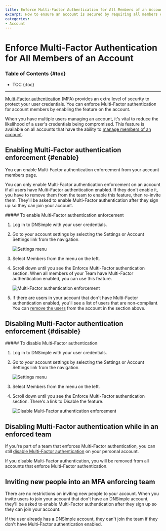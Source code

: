 ```yaml
---
title: Enforce Multi-Factor Authentication for All Members of an Account
excerpt: How to ensure an account is secured by requiring all members of an account to use Multi-Factor authentication.
categories:
- Account
---
```


# Enforce Multi-Factor Authentication for All Members of an Account

### Table of Contents {#toc}

* TOC
{:toc}

---

[Multi-Factor authentication](/articles/multi-factor-authentication/) (MFA) provides an extra level of security to protect your user credentials. You can enforce Multi-Factor authentication for account members by enabling the feature on the account.

When you have multiple users managing an account, it's vital to reduce the likelihood of a user's credentials being compromised. This feature is available on all accounts that have the ability to [manage members of an account](/articles/account-users/).

## Enabling Multi-Factor authentication enforcement {#enable}

You can enable Multi-Factor authentication enforcement from your account members page.

You can only enable Multi-Factor authentication enforcement on an account if all users have Multi-Factor authentication enabled. If they don't enable it, you have to remove them from the team to enable this feature, then re-invite them. They'll be asked to enable Multi-Factor authentication after they sign up so they can join your account.

<div class="section-steps" markdown="1">
##### To enable Multi-Factor authentication enforcement

1.  Log in to DNSimple with your user credentials.
1.  Go to your account settings by selecting the <label>Settings</label> or <label>Account Settings</label> link from the navigation.

    ![Settings menu](/files/account-settings-access.jpg)

1.  Select <label>Members</label> from the menu on the left.
1.  Scroll down until you see the <label>Enforce Multi-Factor authentication</label> section. When all members of your Team have Multi-Factor authentication enabled, you can use this feature.

    ![Multi-Factor authentication enforcement](/files/account-2fa-enforcement.png)

1.  If there are users in your account that don't have Multi-Factor authentication enabled, you'll see a list of users that are non-compliant. You can [remove the users](/articles/account-users/#removing-members-from-an-account) from the account in the section above.
</div>


## Disabling Multi-Factor authentication enforcement {#disable}

<div class="section-steps" markdown="1">
##### To disable Multi-Factor authentication

1.  Log in to DNSimple with your user credentials.
1.  Go to your account settings by selecting the <label>Settings</label> or <label>Account Settings</label> link from the navigation.

    ![Settings menu](/files/account-settings-access.jpg)

1.  Select <label>Members</label> from the menu on the left.
1.  Scroll down until you see the <label>Enforce Multi-Factor authentication</label> section. There's a link to <label>Disable</label> the feature.

    ![Disable Multi-Factor authentication enforcement](/files/account-disable-2fa-enforcement.png)
</div>


## Disabling Multi-Factor authentication while in an enforced team

If you're part of a team that enforces Multi-Factor authentication, you can still [disable Multi-Factor authentication](/articles/multi-factor-authentication/#disable) on your personal account.

<warning>
If you disable Multi-Factor authentication, you will be removed from all accounts that enforce Multi-Factor authentication.
</warning>


## Inviting new people into an MFA enforcing team

There are no restrictions on inviting new people to your account. When you invite users to join your account that don't have an DNSimple account, they'll be asked to enable Multi-Factor authentication after they sign up so they can join your account.

If the user already has a DNSimple account, they can't join the team if they don't have Multi-Factor authentication enabled.
